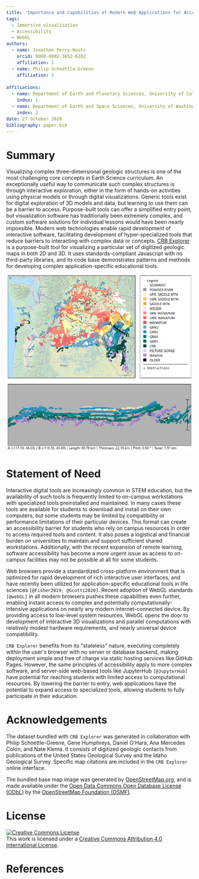 ```yaml
---
title: 'Importance and Capabilities of Modern Web Applications for Accessible Education: Demonstration of a Purpose-Built Application for Visualizing Geologic Data in 3D'
tags:
  - Immersive visualization
  - Accessibility
  - WebGL
authors:
  - name: Jonathan Perry-Houts
    orcid: 0000-0002-3652-6202
    affiliation: 1
  - name: Philip Schoettle-Greene
    affiliation: 2

affiliations:
  - name: Department of Earth and Planetary Sciences, University of California, Davis
    index: 1
  - name: Department of Earth and Space Sciences, University of Washington, Seattle
    index: 2
date: 27 October 2020
bibliography: paper.bib
---
```


# Summary

Visualizing complex three-dimensional geologic structures is one of the most challenging core concepts in Earth Science curriculum.
An exceptionally useful way to communicate such complex structures is through interactive exploration, either in the form of hands-on activities using physical models or through digital visualizations.
Generic tools exist for digital exploration of 3D models and data, but learning to use them can be a barrier to access.
Purpose-built tools can offer a simplified entry point, but visualization software has traditionally been extremely complex, and custom software solutions for individual lessons would have been nearly impossible.
Modern web technologies enable rapid development of interactive software, facilitating development of hyper-specialized tools that reduce barriers to interacting with complex data or concepts.
[CRB Explorer](https://jperryhouts.github.io/CRB-Explorer/) is a purpose-built tool for visualizing a particular set of digitized geologic maps in both 2D and 3D.
It uses standards-compliant Javascript with no third-party libraries, and its code base demonstrates patterns and methods for developing complex application-specific educational tools.

![CRB Explorer is a tool for visualizing geologic contacts within the Columbia River Flood Basalts](screenshot.png)

# Statement of Need

Interactive digital tools are increasingly common in STEM education, but the availability of such tools is frequently limited to on-campus workstations with specialized tools preinstalled and maintained.
In many cases these tools are available for students to download and install on their own computers, but some students may be limited by compatibility or performance limitations of their particular devices.
This format can create an accessibility barrier for students who rely on campus resources in order to access required tools and content.
It also poses a logistical and financial burden on universities to maintain and support sufficient shared workstations.
Additionally, with the recent expansion of remote learning, software accessibility has become a more urgent issue as access to on-campus facilities may not be possible at all for some students.

Web browsers provide a standardized cross-platform environment that is optimized for rapid development of rich interactive user interfaces, and have recently been utilized for application-specific educational tools in life sciences `[@Fisher2019; @Scotti2020]`.
Recent adoption of WebGL standards `[@webGL]` in all modern browsers pushes these capabilities even further, enabling instant access to complex and potentially computationally-intensive applications on nearly any modern internet-connected device.
By providing access to low-level system resources, WebGL opens the door to development of interactive 3D visualizations and parallel computations with relatively modest hardware requirements, and nearly universal device compatibility.

`CRB Explorer` benefits from its "stateless" nature, executing completely within the user's browser with no server or database backend, making deployment simple and free of charge via static hosting services like GitHub Pages.
However, the same principles of accessibility apply to more complex software, and server-side web-based tools like JupyterHub `[@JupyterHub]` have potential for reaching students with limited access to computational resources.
By lowering the barrier to entry, web applications have the potential to expand access to specialized tools, allowing students to fully participate in their education.

# Acknowledgements
The dataset bundled with `CRB Explorer` was generated in collaboration with Philip Schoettle-Greene, Gene Humphreys, Daniel O'Hara, Ana Mercedes Col&oacute;n, and Nate Klema. It consists of digitized geologic contacts from publications of the United States Geological Survey and the Idaho Geological Survey. Specific map citations are included in the `CRB Explorer` online interface.

The bundled base map image was generated by [OpenStreetMap.org](https://www.openstreetmap.org/export#map=7/46.054/-120.004&layers=C), and is made available under the [Open Data Commons Open Database License (ODbL)](https://opendatacommons.org/licenses/odbl/) by the [OpenStreetMap Foundation (OSMF)](https://osmfoundation.org/).

# License
<a rel="license" href="http://creativecommons.org/licenses/by/4.0/"><img alt="Creative Commons License" style="border-width:0" src="https://i.creativecommons.org/l/by/4.0/88x31.png" /></a><br />This work is licensed under a <a rel="license" href="http://creativecommons.org/licenses/by/4.0/">Creative Commons Attribution 4.0 International License</a>.

# References
